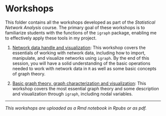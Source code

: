 # Workshops

This folder contains all the workshops developed as part of the *Statistical Network Analysis* course. The primary goal of these workshops is to familiarize students with the functions of the `igraph` package, enabling me to effectively apply these tools in my project.

1. [Network data handle and visualization](https://rpubs.com/Mendivenson/ARS1): This workshop covers the essentials of working with network data, including how to import, manipulate, and visualize networks using `igraph`. By the end of this session, you will have a solid understanding of the basic operations needed to work with network data in `R` as well as some basic concepts of graph theory.

2. [Basic graph theory, graph characterization and visualization](Practice/Taller%202/Taller%202.%20An%C3%A1lisis%20de%20redes%20sociales.pdf): This workshop covers the most essential graph theory and some description and visualization through `igraph`, including nodal variables. 

---

*This workshops are uploaded as a *Rmd* notebook in Rpubs or as pdf.*
